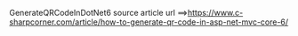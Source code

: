 GenerateQRCodeInDotNet6
source article url ==>https://www.c-sharpcorner.com/article/how-to-generate-qr-code-in-asp-net-mvc-core-6/
